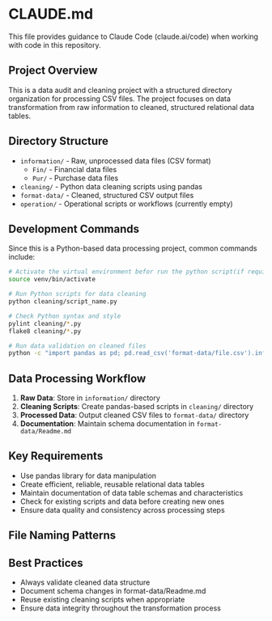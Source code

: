 # CLAUDE.md

This file provides guidance to Claude Code (claude.ai/code) when working with code in this repository.

## Project Overview

This is a data audit and cleaning project with a structured directory organization for processing CSV files. The project focuses on data transformation from raw information to cleaned, structured relational data tables.

## Directory Structure

- `information/` - Raw, unprocessed data files (CSV format)
  - `Fin/` - Financial data files
  - `Pur/` - Purchase data files
- `cleaning/` - Python data cleaning scripts using pandas
- `format-data/` - Cleaned, structured CSV output files
- `operation/` - Operational scripts or workflows (currently empty)

## Development Commands

Since this is a Python-based data processing project, common commands include:

```bash
# Activate the virtual environment befor run the python script(if requirements.txt and virtual environment exists)
source venv/bin/activate

# Run Python scripts for data cleaning
python cleaning/script_name.py

# Check Python syntax and style
pylint cleaning/*.py
flake8 cleaning/*.py

# Run data validation on cleaned files
python -c "import pandas as pd; pd.read_csv('format-data/file.csv').info()"
```

## Data Processing Workflow

1. **Raw Data**: Store in `information/` directory
2. **Cleaning Scripts**: Create pandas-based scripts in `cleaning/` directory
3. **Processed Data**: Output cleaned CSV files to `format-data/` directory
4. **Documentation**: Maintain schema documentation in `format-data/Readme.md`

## Key Requirements

- Use pandas library for data manipulation
- Create efficient, reliable, reusable relational data tables
- Maintain documentation of data table schemas and characteristics
- Check for existing scripts and data before creating new ones
- Ensure data quality and consistency across processing steps

## File Naming Patterns



## Best Practices

- Always validate cleaned data structure
- Document schema changes in format-data/Readme.md
- Reuse existing cleaning scripts when appropriate
- Ensure data integrity throughout the transformation process